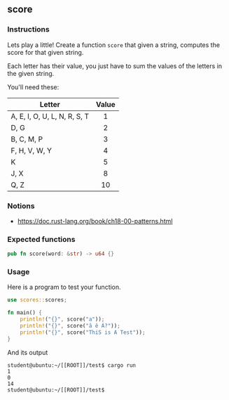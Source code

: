 ## score

### Instructions

Lets play a little!
Create a function `score` that given a string, computes the score for that given string.

Each letter has their value, you just have to sum the values of the letters in the
given string.

You'll need these:

| Letter                       | Value |
| ---------------------------- | :---: |
| A, E, I, O, U, L, N, R, S, T |   1   |
| D, G                         |   2   |
| B, C, M, P                   |   3   |
| F, H, V, W, Y                |   4   |
| K                            |   5   |
| J, X                         |   8   |
| Q, Z                         |  10   |

### Notions

- https://doc.rust-lang.org/book/ch18-00-patterns.html

### Expected functions

```rust
pub fn score(word: &str) -> u64 {}
```

### Usage

Here is a program to test your function.

```rust
use scores::scores;

fn main() {
    println!("{}", score("a"));
    println!("{}", score("ã ê Á?"));
    println!("{}", score("ThiS is A Test"));
}
```

And its output

```console
student@ubuntu:~/[[ROOT]]/test$ cargo run
1
0
14
student@ubuntu:~/[[ROOT]]/test$
```
